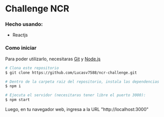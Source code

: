 # Challenge NCR

### Hecho usando:
- Reactjs

### Como iniciar
Para poder utilizarlo, necesitaras [Git](https://git-scm.com) y [Node.js](https://nodejs.org/en/download/)

```bash
# Clona este repositorio
$ git clone https://github.com/Lucasv7588/ncr-challenge.git

# Dentro de la carpeta raiz del repositorio, instala las dependencias
$ npm i

# Ejecuta el servidor (necesitaras tener libre el puerto 3000):
$ npm start
```

Luego, en tu navegador web, ingresa a la URL "http://localhost:3000"
